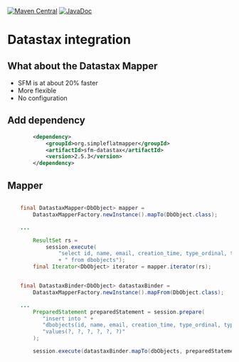 [![Maven Central](https://img.shields.io/maven-central/v/org.simpleflatmapper/sfm-datastax.svg)](https://maven-badges.herokuapp.com/maven-central/org.simpleflatmapper/sfm-datastax)
[![JavaDoc](https://img.shields.io/badge/javadoc-2.5.3-blue.svg)](http://www.javadoc.io/doc/org.simpleflatmapper/sfm-datastax)

# Datastax integration

## What about the Datastax Mapper
* SFM is at about 20% faster
* More flexible
* No configuration

## Add dependency

```xml
		<dependency>
			<groupId>org.simpleflatmapper</groupId>
			<artifactId>sfm-datastax</artifactId>
			<version>2.5.3</version>
		</dependency>
```

## Mapper

```java

    final DatastaxMapper<DbObject> mapper =
        DatastaxMapperFactory.newInstance().mapTo(DbObject.class);

    ...

        ResultSet rs =
            session.execute(
                "select id, name, email, creation_time, type_ordinal, type_name"
                + " from dbobjects");
        final Iterator<DbObject> iterator = mapper.iterator(rs);


    final DatastaxBinder<DbObject> datastaxBinder =
        DatastaxMapperFactory.newInstance().mapFrom(DbObject.class);

    ...
        PreparedStatement preparedStatement = session.prepare(
           "insert into " +
           "dbobjects(id, name, email, creation_time, type_ordinal, type_name) " +
           "values(?, ?, ?, ?, ?, ?)"
        );

        session.execute(datastaxBinder.mapTo(dbObjects, preparedStatement));

```
